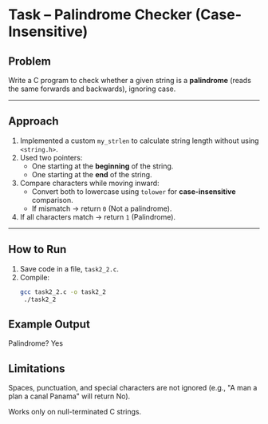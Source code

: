 # Task – Palindrome Checker (Case-Insensitive)

## Problem
Write a C program to check whether a given string is a **palindrome** (reads the same forwards and backwards), ignoring case.

---

## Approach
1. Implemented a custom `my_strlen` to calculate string length without using `<string.h>`.
2. Used two pointers:
   - One starting at the **beginning** of the string.
   - One starting at the **end** of the string.
3. Compare characters while moving inward:
   - Convert both to lowercase using `tolower` for **case-insensitive** comparison.
   - If mismatch → return `0` (Not a palindrome).
4. If all characters match → return `1` (Palindrome).

---

## How to Run
1. Save code in a file, `task2_2.c`.
2. Compile:
   ```bash
   gcc task2_2.c -o task2_2
    ./task2_2

## Example Output
Palindrome? Yes 

## Limitations

Spaces, punctuation, and special characters are not ignored (e.g., "A man a plan a canal Panama" will return No).

Works only on null-terminated C strings.